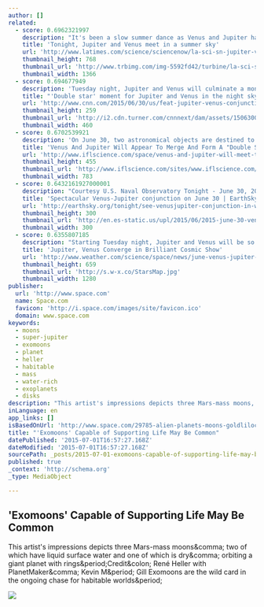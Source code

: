 ```yaml
---
author: []
related:
  - score: 0.6962321997
    description: "It's been a slow summer dance as Venus and Jupiter have sidled up to one another over the month of June, but tonight is the night of the big rendezvous: Conjunction, when the two planets will appear close enough in the night sky to kiss."
    title: 'Tonight, Jupiter and Venus meet in a summer sky'
    url: 'http://www.latimes.com/science/sciencenow/la-sci-sn-jupiter-venus-conjunction-tonight-20150630-story.html'
    thumbnail_height: 768
    thumbnail_url: 'http://www.trbimg.com/img-5592fd42/turbine/la-sci-sn-jupiter-venus-conjunction-tonight-20150630'
    thumbnail_width: 1366
  - score: 0.694677949
    description: 'Tuesday night, Jupiter and Venus will culminate a month-long dance with what astronomers say will be a dazzling display, appearing just a fraction of a degree apart from one another in the night sky -- a show that some astronomers say could account for the "Star of Bethlehem" mentioned in the Bible.'
    title: "'Double star' moment for Jupiter and Venus in the night sky - CNN.com"
    url: 'http://www.cnn.com/2015/06/30/us/feat-jupiter-venus-conjunction/index.html'
    thumbnail_height: 259
    thumbnail_url: 'http://i2.cdn.turner.com/cnnnext/dam/assets/150630071401-jupiter-venus-large-169.jpg'
    thumbnail_width: 460
  - score: 0.6702539921
    description: 'On June 30, two astronomical objects are destined to meet: The planet named after the Goddess of love, Venus, and the planet named after the God of Thunder, Jupiter. On Earth, they will appear so close together that they will look like a dramatic "double star."'
    title: 'Venus And Jupiter Will Appear To Merge And Form A "Double Star" Tonight'
    url: 'http://www.iflscience.com/space/venus-and-jupiter-will-meet-tomorrow-night'
    thumbnail_height: 455
    thumbnail_url: 'http://www.iflscience.com/sites/www.iflscience.com/files/blog/%5Bnid%5D/Venus%20Jupiter%20Gemini%20and%20Mankind.PNG'
    thumbnail_width: 783
  - score: 0.6432161927000001
    description: "Courtesy U.S. Naval Observatory Tonight - June 30, 2015 - and tomorrow night, look for the sky's brightest and second-brightest planets to stage their closest conjunction until August, 2016. Venus and Jupiter will be less than one-half degree apart. That's less than the moon's diameter on our sky's dome."
    title: 'Spectacular Venus-Jupiter conjunction on June 30 | EarthSky.org'
    url: 'http://earthsky.org/tonight/see-venusjupiter-conjunction-in-western-sky-after-sunset'
    thumbnail_height: 300
    thumbnail_url: 'http://en.es-static.us/upl/2015/06/2015-june-30-venus-jupiter-night-sky-chart-300x300.jpg'
    thumbnail_width: 300
  - score: 0.6355807185
    description: "Starting Tuesday night, Jupiter and Venus will be so close in the night sky they'll look like a double star,"
    title: 'Jupiter, Venus Converge in Brilliant Cosmic Show'
    url: 'http://www.weather.com/science/space/news/june-venus-jupiter-converge-moon'
    thumbnail_height: 659
    thumbnail_url: 'http://s.w-x.co/StarsMap.jpg'
    thumbnail_width: 1280
publisher:
  url: 'http://www.space.com'
  name: Space.com
  favicon: 'http://i.space.com/images/site/favicon.ico'
  domain: www.space.com
keywords:
  - moons
  - super-jupiter
  - exomoons
  - planet
  - heller
  - habitable
  - mass
  - water-rich
  - exoplanets
  - disks
description: "This artist's impressions depicts three Mars-mass moons, two of which have liquid surface water and one of which is dry, orbiting a giant planet with rings.Credit: René Heller with PlanetMaker, Kevin M. Gill Exomoons are the wild card in the ongoing chase for habitable worlds."
inLanguage: en
app_links: []
isBasedOnUrl: 'http://www.space.com/29785-alien-planets-moons-goldlilocks-zone.html'
title: "'Exomoons' Capable of Supporting Life May Be Common"
datePublished: '2015-07-01T16:57:27.168Z'
dateModified: '2015-07-01T16:57:27.168Z'
sourcePath: _posts/2015-07-01-exomoons-capable-of-supporting-life-may-be-common.md
published: true
_context: 'http://schema.org'
_type: MediaObject

---
```

<article style=""><h1>'Exomoons' Capable of Supporting Life May Be Common</h1><p>This artist's impressions depicts three Mars-mass moons&amp;comma; two of which have liquid surface water and one of which is dry&amp;comma; orbiting a giant planet with rings&amp;period;Credit&amp;colon; René Heller with PlanetMaker&amp;comma; Kevin M&amp;period; Gill Exomoons are the wild card in the ongoing chase for habitable worlds&amp;period;</p><img src="http://i.space.com/images/i/000/048/511/original/mars-mass-exomoons.jpg?1435426459" /></article>